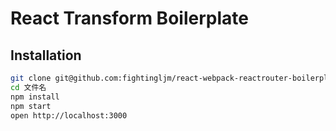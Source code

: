 # React Transform Boilerplate

## Installation

```bash
git clone git@github.com:fightingljm/react-webpack-reactrouter-boilerplate.git 文件名
cd 文件名
npm install
npm start
open http://localhost:3000
```
